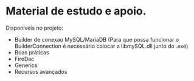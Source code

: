 # Material de estudo e apoio.

Disponíveis no projeto:
* Builder de conexao MySQL/MariaDB (Para que possa funcionar o BuilderConnection é necessário colocar a libmySQL.dll junto do .exe)
* Boas práticas
* FireDac
* Generics
* Recursos avançados
